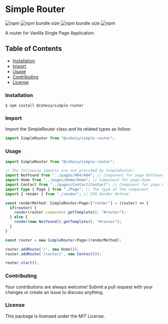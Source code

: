 # **Simple Router**

![npm](https://img.shields.io/npm/v/@coheia/simple-router)
![npm bundle size](https://img.shields.io/bundlephobia/min/@coheia/simple-router?color=1bbfc1)
![npm bundle size](https://img.shields.io/bundlephobia/minzip/@coheia/simple-router?color=1bbfc1)
![npm](https://img.shields.io/npm/dt/@coheia/simple-router?color=6d9c29)

A router for Vanilla Single Page Application.

## Table of Contents

- [Installation](#installation)
- [Import](#import)
- [Usage](#usage)
- [Contributing](#contributing)
- [License](#license)

### **Installation**

```console
$ npm install @coheia/simple-router
```

### **Import**

Import the SimpleRouter class and its related types as follow:

```typescript
import SimpleRouter from "@coheia/simple-router";
```

### **Usage**

```typescript
import SimpleRouter from "@coheia/simple-router";

// The following imports are not provided by SimpleRouter:
import NotFound from "../pages/404/404"; // Component for page NotFound
import Home from "../pages/Home/Home"; // Component for page Home
import Contact from "../pages/Contact/Contact"; // Component for page Contact
import type { Page } from "./Page"; // The type of the component
import { render } from "./render"; // SPA Render Method

const renderMethod: SimpleRouter<Page>["render"] = (router) => {
  if(router) {
    render(router.component.getTemplate(), "#router");
  } else {
    render(new NotFound().getTemplate(), "#router");
  }
}

const router = new SimpleRouter<Page>(renderMethod);

router.addRoute('/', new Home());
router.addRoute('/contact', new Contact());

router.start();
```

### **Contributing**

Your contributions are always welcome! Submit a pull request with your changes or create an issue to discuss anything.

### **License**

This package is licensed under the MIT License.
